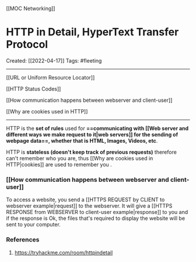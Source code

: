[[MOC Networking]]

# HTTP in Detail, HyperText Transfer Protocol
Created:  [[2022-04-17]]
Tags: #fleeting 

---
[[URL or Uniform Resource Locator]]

[[HTTP Status Codes]]

[[How communication happens between webserver and client-user]]

[[Why are cookies used in HTTP]]

---
HTTP is the **set of rules** used for **==communicating with [[Web server and different ways we make request to it|web servers]] for the sending of webpage data==, whether that is HTML, Images, Videos, etc**. 

HTTP is **stateless (doesn't keep track of previous requests)** therefore can't remember who you are, thus [[Why are cookies used in HTTP|cookies]] are used to remember you .


### [[How communication happens between webserver and client-user]]
To access a website, you send a [[HTTPS REQUEST by CLIENT to webserver example|request]] to the webserver. It will give a [[HTTPS RESPONSE from WEBSERVER to client-user example|response]] to you and if the response is Ok, the files that's required to display the website will be sent to your computer. 













### References
1. https://tryhackme.com/room/httpindetail